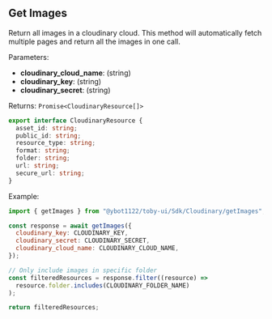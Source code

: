 ## Get Images

Return all images in a cloudinary cloud. This method will automatically fetch multiple pages and return all the images in one call.

Parameters:

- **cloudinary_cloud_name**: (string)
- **cloudinary_key**: (string)
- **cloudinary_secret**: (string)

Returns: `Promise<CloudinaryResource[]>`

```ts
export interface CloudinaryResource {
  asset_id: string;
  public_id: string;
  resource_type: string;
  format: string;
  folder: string;
  url: string;
  secure_url: string;
}
```

Example:

```js
import { getImages } from "@ybot1122/toby-ui/Sdk/Cloudinary/getImages";

const response = await getImages({
  cloudinary_key: CLOUDINARY_KEY,
  cloudinary_secret: CLOUDINARY_SECRET,
  cloudinary_cloud_name: CLOUDINARY_CLOUD_NAME,
});

// Only include images in specific folder
const filteredResources = response.filter((resource) =>
  resource.folder.includes(CLOUDINARY_FOLDER_NAME)
);

return filteredResources;
```
